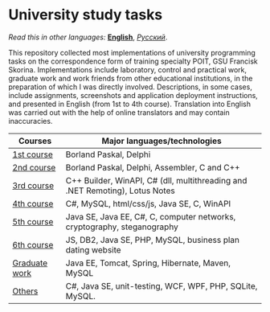 # University study tasks
*Read this in other languages:* **[English](README.en.md)**, *[Русский](README.md)*.

This repository collected most implementations of university programming tasks on the correspondence form of training specialty POIT, GSU Francisk Skorina. Implementations include laboratory, control and practical work, graduate work and work friends from other educational institutions, in the preparation of which I was directly involved. Descriptions, in some cases, include assignments, screenshots and application deployment instructions, and presented in English (from 1st to 4th course). Translation into English was carried out with the help of online translators and may contain inaccuracies.


Courses      | Major languages/technologies     
----------------|---------------------
[1st course](1st%20course/) | Borland Paskal, Delphi
[2nd course](2nd%20course/) | Borland Paskal, Delphi, Assembler, C and C++
[3rd course](3rd%20course/) | C++ Builder, WinAPI, C# (dll, multithreading and .NET Remoting), Lotus Notes
[4th course](4th%20course/) | C#, MySQL, html/css/js, Java SE, C, WinAPI
[5th course](5th%20course/) | Java SE, Java EE, C#, C, computer networks, cryptography, steganography
[6th course](6th%20course/) | JS, DB2, Java SE, PHP, MySQL, business plan dating website 
[Graduate work](graduate%20work/) | Java EE, Tomcat, Spring, Hibernate, Maven, MySQL
[Others](others/) | C#, Java SE, unit-testing, WCF, WPF, PHP, SQLite, MySQL.
